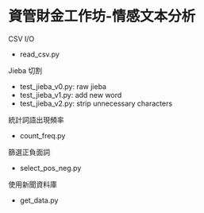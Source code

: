 資管財金工作坊-情感文本分析
============
CSV I/O
* read_csv.py

Jieba 切割
* test_jieba_v0.py: raw jieba
* test_jieba_v1.py: add new word
* test_jieba_v2.py: strip unnecessary characters

統計詞語出現頻率
* count_freq.py

篩選正負面詞
* select_pos_neg.py

使用新聞資料庫
* get_data.py
